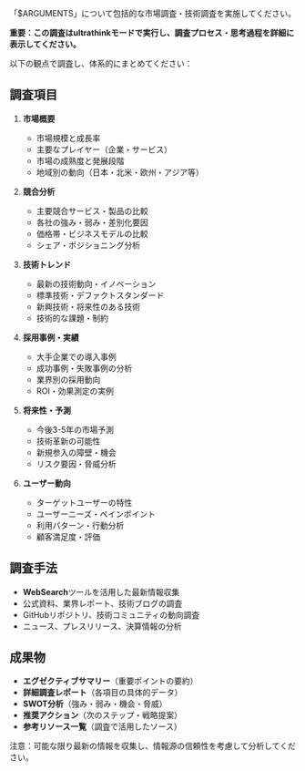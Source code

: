 「$ARGUMENTS」について包括的な市場調査・技術調査を実施してください。

**重要：この調査はultrathinkモードで実行し、調査プロセス・思考過程を詳細に表示してください。**

以下の観点で調査し、体系的にまとめてください：

## 調査項目

1. **市場概要**
   - 市場規模と成長率
   - 主要なプレイヤー（企業・サービス）
   - 市場の成熟度と発展段階
   - 地域別の動向（日本・北米・欧州・アジア等）

2. **競合分析**
   - 主要競合サービス・製品の比較
   - 各社の強み・弱み・差別化要因
   - 価格帯・ビジネスモデルの比較
   - シェア・ポジショニング分析

3. **技術トレンド**
   - 最新の技術動向・イノベーション
   - 標準技術・デファクトスタンダード
   - 新興技術・将来性のある技術
   - 技術的な課題・制約

4. **採用事例・実績**
   - 大手企業での導入事例
   - 成功事例・失敗事例の分析
   - 業界別の採用動向
   - ROI・効果測定の実例

5. **将来性・予測**
   - 今後3-5年の市場予測
   - 技術革新の可能性
   - 新規参入の障壁・機会
   - リスク要因・脅威分析

6. **ユーザー動向**
   - ターゲットユーザーの特性
   - ユーザーニーズ・ペインポイント
   - 利用パターン・行動分析
   - 顧客満足度・評価

## 調査手法
- **WebSearch**ツールを活用した最新情報収集
- 公式資料、業界レポート、技術ブログの調査
- GitHubリポジトリ、技術コミュニティの動向調査
- ニュース、プレスリリース、決算情報の分析

## 成果物
- **エグゼクティブサマリー**（重要ポイントの要約）
- **詳細調査レポート**（各項目の具体的データ）
- **SWOT分析**（強み・弱み・機会・脅威）
- **推奨アクション**（次のステップ・戦略提案）
- **参考リソース一覧**（調査で活用したソース）

注意：可能な限り最新の情報を収集し、情報源の信頼性を考慮して分析してください。